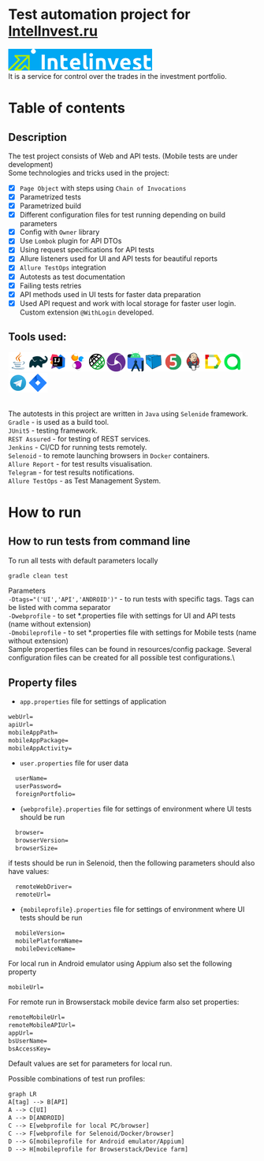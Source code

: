 # Test automation project for [IntelInvest.ru](https://intelinvest.ru)
![This is an image](/readmeresources/index_logo.png)\
It is a service for control over the trades in the investment portfolio. 

# <a name="TableOfContents">Table of contents</a>

## <a name="Description">Description</a>

The test project consists of Web and API tests. (Mobile tests are under development)\
Some technologies and tricks used in the project:

- [x] `Page Object` with steps using `Chain of Invocations`
- [x] Parametrized tests
- [x] Parametrized build
- [x] Different configuration files for test running depending on build parameters
- [x] Config with `Owner` library
- [x] Use `Lombok` plugin for API DTOs
- [x] Using request specifications for API tests
- [x] Allure listeners used for UI and API tests for beautiful reports
- [x] `Allure TestOps` integration
- [x] Autotests as test documentation
- [x] Failing tests retries
- [x] API methods used in UI tests for faster data preparation
- [x] Used API request and work with local storage for faster user login. 
Custom extension `@WithLogin` developed.

## Tools used:
![This is an image](/readmeresources/Java.png)![This is an image](/readmeresources/Gradle.png)![This is an image](/readmeresources/Intelij_IDEA.png)![This is an image](/readmeresources/Selenide.png)![This is an image](/readmeresources/Rest-Assured.png)![This is an image](/readmeresources/appium.png) ![This is an image](/readmeresources/androidstudio.png)![This is an image](/readmeresources/Selenoid.png)![This is an image](/readmeresources/JUnit5.png)![This is an image](/readmeresources/Jenkins.png)![This is an image](/readmeresources/Allure_Report.png)![This is an image](/readmeresources/AllureTestOps.png)![This is an image](/readmeresources/Telegram.png)![This is an image](/readmeresources/Jira.png)</br></br>

The autotests in this project are written in `Java` using `Selenide` framework.\
`Gradle` - is used as a build tool.  \
`JUnit5` - testing framework.\
`REST Assured` - for testing of REST services.\
`Jenkins` - CI/CD for running tests remotely.\
`Selenoid` - to remote launching browsers in `Docker` containers.\
`Allure Report` - for test results visualisation.\
`Telegram` - for test results notifications.\
`Allure TestOps` - as Test Management System.

# <a name="HowToRun">How to run</a>

## <a name="HowToRunCommandLine">How to run tests from command line</a>
To run all tests with default parameters locally
```bash
gradle clean test
```

Parameters\
`-Dtags="('UI','API','ANDROID')"` - to run tests with specific tags. Tags can be listed with comma separator\
`-Dwebprofile` - to set *.properties file with settings for UI and API tests (name without extension)\
`-Dmobileprofile` - to set *.properties file with settings for Mobile tests (name without extension)\
Sample properties files can be found in resources/config package. Several configuration files can be created for all 
possible test configurations.\

## <a name="PropertyFiles">Property files</a>

- `app.properties` file for settings of application
```properties
webUrl=
apiUrl=
mobileAppPath=
mobileAppPackage=
mobileAppActivity=
```
- `user.properties` file for user data
```properties
  userName=
  userPassword=
  foreignPortfolio=
```
- `{webprofile}.properties` file for settings of environment where UI tests should be run
```properties
  browser=
  browserVersion= 
  browserSize= 
```
if tests should be run in Selenoid, then the following parameters should also have values:
```properties
  remoteWebDriver= 
  remoteUrl=
```
- `{mobileprofile}.properties` file for settings of environment where UI tests should be run
```properties
  mobileVersion=
  mobilePlatformName=
  mobileDeviceName=
```
For local run in Android emulator using Appium also set the following property
```properties
mobileUrl=
```
For remote run in Browserstack mobile device farm also set properties:
```properties
remoteMobileUrl=
remoteMobileAPIUrl=
appUrl=
bsUserName=
bsAccessKey=
```
Default values are set for parameters for local run.

Possible combinations of test run profiles:
```mermaid
graph LR
A[tag] --> B[API]
A --> C[UI]
A --> D[ANDROID]
C --> E[webprofile for local PC/browser]
C --> F[webprofile for Selenoid/Docker/browser]
D --> G[mobileprofile for Android emulator/Appium]
D --> H[mobileprofile for Browserstack/Device farm]
```

